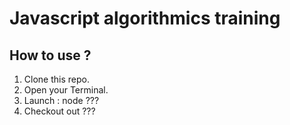 # Javascript algorithmics training
## How to use ?
1. Clone this repo.
2. Open your Terminal.
3. Launch : node ???
4. Checkout out ???